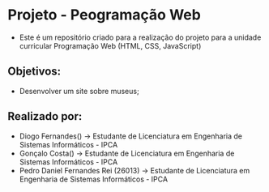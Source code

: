 # Projeto - Peogramação Web

* Este é um repositório criado para a realização do projeto para a unidade curricular Programação Web (HTML, CSS, JavaScript)

## Objetivos:
- Desenvolver um site sobre museus;

## Realizado por:
- Diogo Fernandes() -> Estudante de Licenciatura em Engenharia de Sistemas Informáticos - IPCA
- Gonçalo Costa() -> Estudante de Licenciatura em Engenharia de Sistemas Informáticos - IPCA
- Pedro Daniel Fernandes Rei (26013) -> Estudante de Licenciatura em Engenharia de Sistemas Informáticos - IPCA
